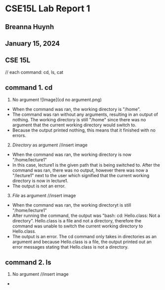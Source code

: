 # CSE15L Lab Report 1
## Breanna Huynh
## January 15, 2024
## CSE 15L

// each command: cd, ls, cat 

## command 1. cd
1. No argument
![Image](cd no argument.png)
* When the command was ran, the working directory is "/home".
* The command was ran without any arguments, resulting in an output of nothing. The working directory is still "/home" since there was no argument that the current working directory would switch to.  
* Because the output printed nothing, this means that it finished with no errors.

2. *Directory* as argument
//insert image
* When the command was ran, the working directory is now "/home/lecture1"
* In this case, lecture1 is the given path that is being switched to. After the command was ran, there was no output, however there was now a "/lecture1" next to the user which signified that the current working directory is now in lecture1.
* The output is not an error.

3. *File* as argument
//insert image
* When the command was ran, the working directoryt is still "/home/lecture1"
* After running the command, the output was "bash:  cd:  Hello.class: Not a directory". Hello.class is a file and not a directory, therefore the command was unable to switch the current working directory to Hello.class. 
* The output is an error. The cd command only takes in directories as an argument and because Hello.class is a file, the output printed out an error messages stating that Hello.class is not a directory. 

## command 2. ls
1. No argument
//insert image
* 
